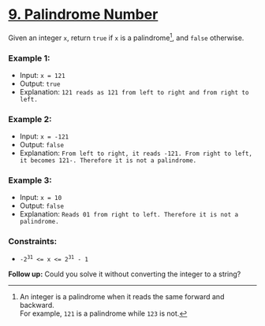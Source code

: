 # [9. Palindrome Number](https://leetcode.com/problems/palindrome-number)

Given an integer `x`, return `true` if `x` is a 
palindrome[^1], and `false` otherwise.

### Example 1:

- Input: `x = 121`
- Output: `true`
- Explanation: `121 reads as 121 from left to right and from right to left.`

### Example 2:

- Input: `x = -121`
- Output: `false`
- Explanation: `From left to right, it reads -121. From right to left, it becomes 121-. Therefore it is not a palindrome.`

### Example 3:

- Input: `x = 10`
- Output: `false`
- Explanation: `Reads 01 from right to left. Therefore it is not a palindrome.`
 

### Constraints:

- <code>-2<sup>31</sup> <= x <= 2<sup>31</sup> - 1</code>
 

**Follow up:** Could you solve it without converting the integer to a string?

[^1]: An integer is a palindrome when it reads the same forward and backward.  
For example, `121` is a palindrome while `123` is not.